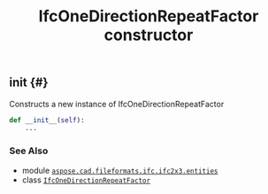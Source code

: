 ﻿---
title: IfcOneDirectionRepeatFactor constructor
second_title: Aspose.CAD for Python via .NET API References
description: 
type: docs
weight: 10
url: /python-net/aspose.cad.fileformats.ifc.ifc2x3.entities/ifconedirectionrepeatfactor/__init__/
is_root: false
---

## __init__ {#}

Constructs a new instance of IfcOneDirectionRepeatFactor



```python
def __init__(self):
    ...
```





### See Also
* module [`aspose.cad.fileformats.ifc.ifc2x3.entities`](../../)
* class [`IfcOneDirectionRepeatFactor`](/cad/python-net/aspose.cad.fileformats.ifc.ifc2x3.entities/ifconedirectionrepeatfactor)
